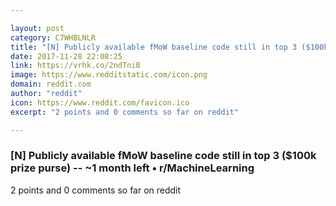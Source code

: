```yaml
---

layout: post
category: C7WHBLNLR
title: "[N] Publicly available fMoW baseline code still in top 3 ($100k prize purse) -- ~1 month left • r/MachineLearning"
date: 2017-11-28 22:08:25
link: https://vrhk.co/2ndTniB
image: https://www.redditstatic.com/icon.png
domain: reddit.com
author: "reddit"
icon: https://www.reddit.com/favicon.ico
excerpt: "2 points and 0 comments so far on reddit"

---
```


### [N] Publicly available fMoW baseline code still in top 3 ($100k prize purse) -- ~1 month left • r/MachineLearning

2 points and 0 comments so far on reddit